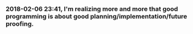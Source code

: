 ### 2018-02-06 23:41, I'm realizing more and more that good programming is about good planning/implementation/future proofing.   
